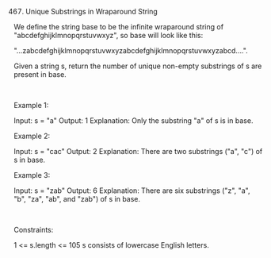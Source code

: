 467. Unique Substrings in Wraparound String

We define the string base to be the infinite wraparound string of "abcdefghijklmnopqrstuvwxyz", so base will look like this:

"...zabcdefghijklmnopqrstuvwxyzabcdefghijklmnopqrstuvwxyzabcd....".

Given a string s, return the number of unique non-empty substrings of s are present in base.

 

Example 1:

Input: s = "a"
Output: 1
Explanation: Only the substring "a" of s is in base.


Example 2:

Input: s = "cac"
Output: 2
Explanation: There are two substrings ("a", "c") of s in base.


Example 3:

Input: s = "zab"
Output: 6
Explanation: There are six substrings ("z", "a", "b", "za", "ab", and "zab") of s in base.


 

Constraints:

1 <= s.length <= 105
s consists of lowercase English letters.